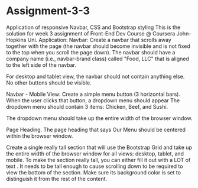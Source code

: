 # Assignment-3-3
 Application of responsive Navbar, CSS and Bootstrap styling This is the solution for week 3 assignment of Front-End Dev Course @ Coursera John-Hopkins Uni. Application: Navbar: Create a navbar that scrolls away together with the page (the navbar should become invisible and is not fixed to the top when you scroll the page down). The navbar should have a company name (i.e., navbar-brand class) called "Food, LLC" that is aligned to the left side of the navbar.

For desktop and tablet view, the navbar should not contain anything else. No other buttons should be visible.

Navbar - Mobile View: Create a simple menu button (3 horizontal bars). When the user clicks that button, a dropdown menu should appear The dropdown menu should contain 3 items: Chicken, Beef, and Sushi.

The dropdown menu should take up the entire width of the browser window.

Page Heading. The page heading that says Our Menu should be centered within the browser window.

Create a single really tall section that will use the Bootstrap Grid and take up the entire width of the browser window for all views: desktop, tablet, and mobile. To make the section really tall, you can either fill it out with a LOT of text . It needs to be tall enough to cause scrolling down to be required to view the bottom of the section. Make sure its background color is set to distinguish it from the rest of the content.
